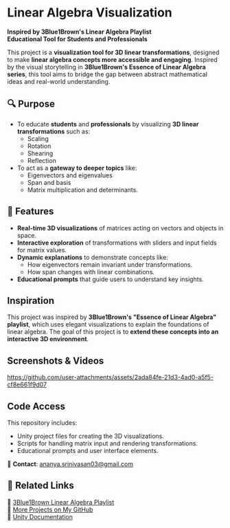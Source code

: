 #  Linear Algebra Visualization  
 **Inspired by 3Blue1Brown's Linear Algebra Playlist**  
 **Educational Tool for Students and Professionals**

This project is a **visualization tool for 3D linear transformations**, designed to make **linear algebra concepts more accessible and engaging**. Inspired by the visual storytelling in **3Blue1Brown's Essence of Linear Algebra series**, this tool aims to bridge the gap between abstract mathematical ideas and real-world understanding.

## 🔍 Purpose
- To educate **students** and **professionals** by visualizing **3D linear transformations** such as:
  - Scaling
  - Rotation
  - Shearing
  - Reflection
- To act as a **gateway to deeper topics** like:
  - Eigenvectors and eigenvalues
  - Span and basis
  - Matrix multiplication and determinants.

## 🚀 Features
- **Real-time 3D visualizations** of matrices acting on vectors and objects in space.
- **Interactive exploration** of transformations with sliders and input fields for matrix values.
- **Dynamic explanations** to demonstrate concepts like:
  - How eigenvectors remain invariant under transformations.
  - How span changes with linear combinations.
- **Educational prompts** that guide users to understand key insights.

##  Inspiration
This project was inspired by **3Blue1Brown's "Essence of Linear Algebra" playlist**, which uses elegant visualizations to explain the foundations of linear algebra. The goal of this project is to **extend these concepts into an interactive 3D environment**.

##  Screenshots & Videos


https://github.com/user-attachments/assets/2ada84fe-21d3-4ad0-a5f5-cf8e661f9d07



##  Code Access
This repository includes:
- Unity project files for creating the 3D visualizations.
- Scripts for handling matrix input and rendering transformations.
- Educational prompts and user interface elements.

📧 **Contact**: ananya.srinivasan03@gmail.com

## 🔗 Related Links  
🔹 [3Blue1Brown Linear Algebra Playlist](https://www.3blue1brown.com/essence-of-linear-algebra-page)  
🔹 [More Projects on My GitHub](https://github.com/ananyas4)  
🔹 [Unity Documentation](https://docs.unity3d.com/)
